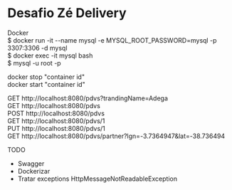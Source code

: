 # Desafio Zé Delivery

Docker  
$ docker run -it --name mysql -e MYSQL_ROOT_PASSWORD=mysql -p 3307:3306 -d mysql  
$ docker exec -it mysql bash  
$ mysql -u root -p

docker stop "container id"   
docker start "container id"  



GET http://localhost:8080/pdvs?trandingName=Adega    
GET http://localhost:8080/pdvs   
POST http://localhost:8080/pdvs   
GET http://localhost:8080/pdvs/1   
PUT http://localhost:8080/pdvs/1     
GET http://localhost:8080/pdvs/partner?lgn=-3.7364947&lat=-38.736494   



TODO
- Swagger
- Dockerizar
- Tratar exceptions HttpMessageNotReadableException
